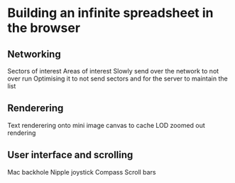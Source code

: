 # Building an infinite spreadsheet in the browser

## Networking
Sectors of interest
Areas of interest
Slowly send over the network to not over run
Optimising it to not send sectors and for the server to maintain the list

## Renderering
Text renderering onto mini image canvas to cache
LOD zoomed out rendering

## User interface and scrolling
Mac backhole
Nipple joystick
Compass
Scroll bars

